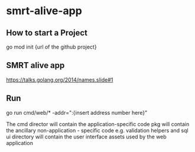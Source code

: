 # smrt-alive-app

## How to start a Project

go mod init {url of the github project}

## SMRT alive app
https://talks.golang.org/2014/names.slide#1

## Run 
go run cmd/web/* -addr=":{insert address number here}"


The cmd director will contain the application-specific code
pkg will contain the ancillary non-application - specific code e.g. validation helpers and sql
ui directory will contain the user interface assets used by the web application 
